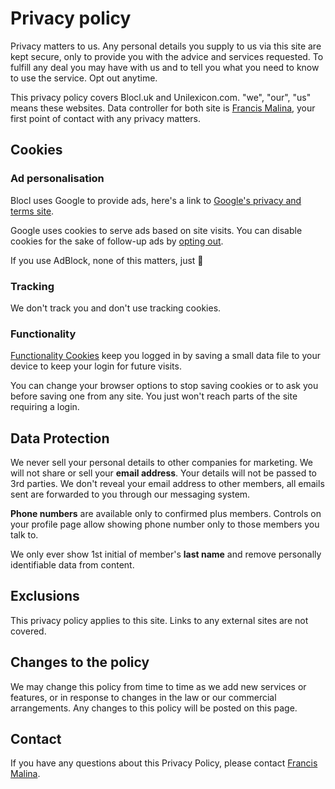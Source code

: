 Privacy policy
==============
Privacy matters to us. Any personal details you supply to us via this site are kept
secure, only to provide you with the advice and services requested.
To fulfill any deal you may have with us and to tell you what you need to know to use the service.
Opt out anytime.

This privacy policy covers Blocl.uk and Unilexicon.com. "we", "our", "us" means these websites.
Data controller for both site is [Francis Malina](https://unilexicon.com/fm/),
your first point of contact with any privacy matters.

## Cookies

### Ad personalisation
Blocl uses Google to provide ads, here's a link to
[Google's privacy and terms site](https://policies.google.com/technologies/partner-sites).

Google uses cookies to serve ads based on site visits.
You can disable cookies for the sake of follow-up ads by
[opting out](http://www.google.co.uk/ads/preferences).

If you use AdBlock, none of this matters, just 🙁

### Tracking
We don't track you and don't use tracking cookies.

### Functionality
[Functionality Cookies](/rooms/cookies) keep you logged in by
saving a small data file to your device to keep your login for future visits.

You can change your browser options to stop saving cookies or to ask you before
saving one from any site. You just won't reach parts of the site requiring a login.

## Data Protection

We never sell your personal details to other companies for marketing.
We will not share or sell your **email address**. Your details will not be
passed to 3rd parties. We don't reveal your email address to other members, all
emails sent are forwarded to you through our messaging system.

**Phone numbers** are available only to confirmed plus members. Controls on your
profile page allow showing phone number only to those members you talk to.

We only ever show 1st initial of member's **last name** and
remove personally identifiable data from content.

Exclusions
----------
This privacy policy applies to this site. Links to any external sites are not covered.

Changes to the policy
---------------------
We may change this policy from time to time as we add new services or features,
or in response to changes in the law or our commercial arrangements. Any changes
to this policy will be posted on this page.

Contact
-------
If you have any questions about this Privacy Policy, please contact [Francis Malina](https://unilexicon.com/fm/).
